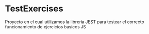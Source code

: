 # TestExercises

Proyecto en el cual utilizamos la libreria JEST para testear el correcto funcionamiento de ejercicios basicos JS
